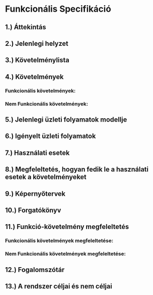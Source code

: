 # Funkcionális Specifikáció
## 1.) Áttekintás
## 2.) Jelenlegi helyzet
## 3.) Követelménylista
## 4.) Követelmények
### Funkcionális követelmények:
### Nem Funkcionális követelmények:
## 5.) Jelenlegi üzleti folyamatok modellje
## 6.) Igényelt üzleti folyamatok
## 7.) Használati esetek
## 8.) Megfeleltetés, hogyan fedik le a használati esetek a követelményeket
## 9.) Képernyőtervek
## 10.) Forgatókönyv
## 11.) Funkció-követelmény megfeleltetés
### Funkcionális követelmények megfeleltetése:
### Nem Funkcionális követelmények megfeleltetése:
## 12.) Fogalomszótár
## 13.) A rendszer céljai és nem céljai
